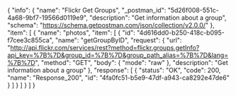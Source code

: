 {
  "info": {
    "name": "Flickr Get Groups",
    "_postman_id": "5d26f008-551c-4a68-9bf7-19566d0119e9",
    "description": "Get information about a group",
    "schema": "https://schema.getpostman.com/json/collection/v2.0.0/"
  },
  "item": [
    {
      "name": "photos",
      "item": [
        {
          "id": "4d616dd0-b250-418c-b095-f7cee3c855ca",
          "name": "getGroupByID",
          "request": {
            "url": "http://api.flickr.com/services/rest?method=flickr.groups.getInfo?api_key=%7B%7D&group_id=%7B%7D&group_path_alias=%7B%7D&lang=%7B%7D",
            "method": "GET",
            "body": {
              "mode": "raw"
            },
            "description": "Get information about a group"
          },
          "response": [
            {
              "status": "OK",
              "code": 200,
              "name": "Response_200",
              "id": "4fa0fc51-b5e9-47df-a943-ca8292e47de6"
            }
          ]
        }
      ]
    }
  ]
}